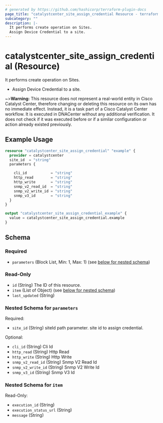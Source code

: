 ```yaml
---
# generated by https://github.com/hashicorp/terraform-plugin-docs
page_title: "catalystcenter_site_assign_credential Resource - terraform-provider-catalystcenter"
subcategory: ""
description: |-
  It performs create operation on Sites.
  Assign Device Credential to a site.
---
```


# catalystcenter_site_assign_credential (Resource)

It performs create operation on Sites.

- Assign Device Credential to a site.



~>**Warning:**
This resource does not represent a real-world entity in Cisco Catalyst Center, therefore changing or deleting this resource on its own has no immediate effect.
Instead, it is a task part of a Cisco Catalyst Center workflow. It is executed in DNACenter without any additional verification. It does not check if it was executed before or if a similar configuration or action already existed previously.

## Example Usage

```terraform
resource "catalystcenter_site_assign_credential" "example" {
  provider = catalystcenter
  site_id  = "string"
  parameters {

    cli_id           = "string"
    http_read        = "string"
    http_write       = "string"
    snmp_v2_read_id  = "string"
    snmp_v2_write_id = "string"
    snmp_v3_id       = "string"
  }
}

output "catalystcenter_site_assign_credential_example" {
  value = catalystcenter_site_assign_credential.example
}
```

<!-- schema generated by tfplugindocs -->
## Schema

### Required

- `parameters` (Block List, Min: 1, Max: 1) (see [below for nested schema](#nestedblock--parameters))

### Read-Only

- `id` (String) The ID of this resource.
- `item` (List of Object) (see [below for nested schema](#nestedatt--item))
- `last_updated` (String)

<a id="nestedblock--parameters"></a>
### Nested Schema for `parameters`

Required:

- `site_id` (String) siteId path parameter. site id to assign credential.

Optional:

- `cli_id` (String) Cli Id
- `http_read` (String) Http Read
- `http_write` (String) Http Write
- `snmp_v2_read_id` (String) Snmp V2 Read Id
- `snmp_v2_write_id` (String) Snmp V2 Write Id
- `snmp_v3_id` (String) Snmp V3 Id


<a id="nestedatt--item"></a>
### Nested Schema for `item`

Read-Only:

- `execution_id` (String)
- `execution_status_url` (String)
- `message` (String)
